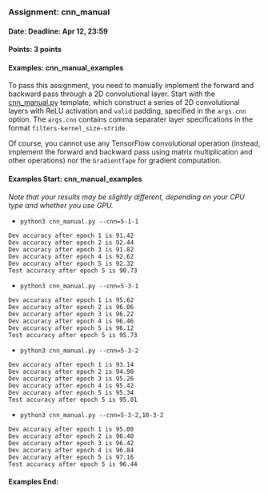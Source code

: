 ### Assignment: cnn_manual
#### Date: Deadline: Apr 12, 23:59
#### Points: 3 points
#### Examples: cnn_manual_examples

To pass this assignment, you need to manually implement the forward and backward
pass through a 2D convolutional layer. Start with the
[cnn_manual.py](https://github.com/ufal/npfl114/tree/master/labs/05/cnn_manual.py)
template, which construct a series of 2D convolutional layers with ReLU
activation and `valid` padding, specified in the `args.cnn` option.
The `args.cnn` contains comma separater layer specifications in the format
`filters-kernel_size-stride`.

Of course, you cannot use any TensorFlow convolutional operation (instead,
implement the forward and backward pass using matrix multiplication and other
operations) nor the `GradientTape` for gradient computation.

#### Examples Start: cnn_manual_examples
_Note that your results may be slightly different, depending on your CPU type and whether you use GPU._
- `python3 cnn_manual.py --cnn=5-1-1`
```
Dev accuracy after epoch 1 is 91.42
Dev accuracy after epoch 2 is 92.44
Dev accuracy after epoch 3 is 91.82
Dev accuracy after epoch 4 is 92.62
Dev accuracy after epoch 5 is 92.32
Test accuracy after epoch 5 is 90.73
```
- `python3 cnn_manual.py --cnn=5-3-1`
```
Dev accuracy after epoch 1 is 95.62
Dev accuracy after epoch 2 is 96.06
Dev accuracy after epoch 3 is 96.22
Dev accuracy after epoch 4 is 96.46
Dev accuracy after epoch 5 is 96.12
Test accuracy after epoch 5 is 95.73
```
- `python3 cnn_manual.py --cnn=5-3-2`
```
Dev accuracy after epoch 1 is 93.14
Dev accuracy after epoch 2 is 94.90
Dev accuracy after epoch 3 is 95.26
Dev accuracy after epoch 4 is 95.42
Dev accuracy after epoch 5 is 95.34
Test accuracy after epoch 5 is 95.01
```
- `python3 cnn_manual.py --cnn=5-3-2,10-3-2`
```
Dev accuracy after epoch 1 is 95.00
Dev accuracy after epoch 2 is 96.40
Dev accuracy after epoch 3 is 96.42
Dev accuracy after epoch 4 is 96.84
Dev accuracy after epoch 5 is 97.16
Test accuracy after epoch 5 is 96.44
```
#### Examples End:
